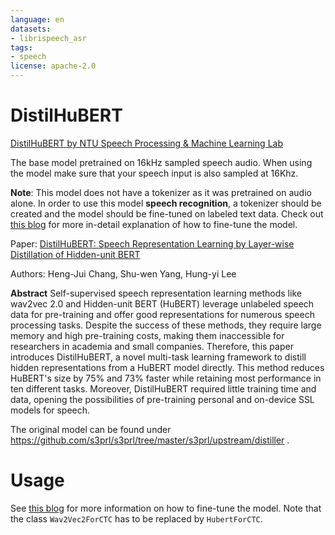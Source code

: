 ```yaml
---
language: en
datasets:
- librispeech_asr
tags:
- speech
license: apache-2.0
---
```


# DistilHuBERT

[DistilHuBERT by NTU Speech Processing & Machine Learning Lab](https://github.com/s3prl/s3prl/tree/master/s3prl/upstream/distiller)

The base model pretrained on 16kHz sampled speech audio. When using the model make sure that your speech input is also sampled at 16Khz.

**Note**: This model does not have a tokenizer as it was pretrained on audio alone. In order to use this model **speech recognition**, a tokenizer should be created and the model should be fine-tuned on labeled text data. Check out [this blog](https://huggingface.co/blog/fine-tune-wav2vec2-english) for more in-detail explanation of how to fine-tune the model.

Paper: [DistilHuBERT: Speech Representation Learning by Layer-wise Distillation of Hidden-unit BERT](https://arxiv.org/abs/2110.01900)

Authors: Heng-Jui Chang, Shu-wen Yang, Hung-yi Lee

**Abstract**
Self-supervised speech representation learning methods like wav2vec 2.0 and Hidden-unit BERT (HuBERT) leverage unlabeled speech data for pre-training and offer good representations for numerous speech processing tasks. Despite the success of these methods, they require large memory and high pre-training costs, making them inaccessible for researchers in academia and small companies. Therefore, this paper introduces DistilHuBERT, a novel multi-task learning framework to distill hidden representations from a HuBERT model directly. This method reduces HuBERT's size by 75% and 73% faster while retaining most performance in ten different tasks. Moreover, DistilHuBERT required little training time and data, opening the possibilities of pre-training personal and on-device SSL models for speech.

The original model can be found under https://github.com/s3prl/s3prl/tree/master/s3prl/upstream/distiller .

# Usage

See [this blog](https://huggingface.co/blog/fine-tune-wav2vec2-english) for more information on how to fine-tune the model. Note that the class `Wav2Vec2ForCTC` has to be replaced by `HubertForCTC`.
